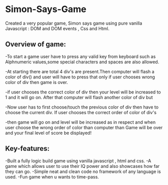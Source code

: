 # Simon-Says-Game

Created a very popular game, Simon says game using pure vanilla Javascript : DOM and DOM events , Css and Html.

## Overview of game:

-To start a game user have to press any valid key from keyboard such as Alphnumeric values,some special characters and spaces are also allowed.

-At starting there are total 4 div's are present.Then computer will flash a color of div() and user will have to press that only if user chooses wrong color of div then game is over.

-if user chooses the correct color of div then your level will be increased to 1 and it will go on. After that computer will flash another color of div but 

-Now user has to first choose/touch the previous color of div then have to choose the current div. If user chooses the correct order of color of div's 

-then game will go on and level will be increased as in respect and when user choose the wrong order of color than computer than Game will be over and your final level of score be displayed!

## Key-features:

-Built a fully logic build game using vanilla javascript , html and css.
-A game which allows user to use their IQ power and also showcases how far they can go.
-Simple neat and clean code no framework of any language is used.
-Fun game when u wants to time-pass.
